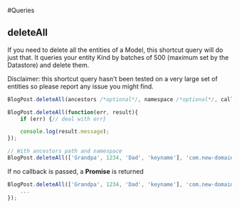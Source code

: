 #Queries

## deleteAll

If you need to delete all the entities of a Model, this shortcut query will do just that.
It queries your entity Kind by batches of 500 (maximum set by the Datastore) and delete them.

Disclaimer: this shortcut query hasn't been tested on a very large set of entities so please report any issue you might find.

```js
BlogPost.deleteAll(ancestors /*optional*/, namespace /*optional*/, callback)
```


```js
BlogPost.deleteAll(function(err, result){
    if (err) {// deal with err}

    console.log(result.message);
});

// With ancestors path and namespace
BlogPost.deleteAll(['Grandpa', 1234, 'Dad', 'keyname'], 'com.new-domain.dev', function(err) {...});
```

If no callback is passed, a **Promise** is returned

```js
BlogPost.deleteAll(['Grandpa', 1234, 'Dad', 'keyname'], 'com.new-domain.dev').then(() => {
	...
});
```
